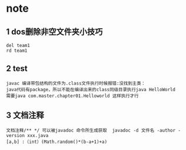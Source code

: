 # note
## 1 dos删除非空文件夹小技巧
    del team1
    rd team1
## 2 test
    javac 编译带包结构的文件为.class文件执行时候报错:没找到主类：
    java代码有package，所以不能在编译出来的class同级目录执行java HelloWorld
    需要java com.master.chapter01.Helloworld 这样执行才行
## 3 文档注释
    文档注释/** */ 可以被javadoc 命令所生成获取  javadoc -d 文件名 -author -version xxx.java
    [a,b] :（int）(Math.random()*(b-a+1)+a)
    

